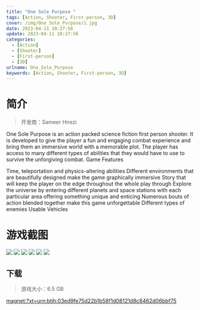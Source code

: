 ```yaml
---
title: "One Sole Purpose "
tags: [Action, Shooter, First-person, 3D]
cover: /img/One_Sole_Purpose/1.jpg
date: 2023-04-11 10:27:56
update: 2023-04-11 10:27:56
categories: 
  - [Action]
  - [Shooter]
  - [First-person]
  - [3D]
urlname: One_Sole_Purpose
keywords: [Action, Shooter, First-person, 3D]
---
```

# 简介

> 开发商：Sameer Hirezi

One Sole Purpose is an action packed science fiction first person shooter. It is developed to give the player a fun and engaging combat experience and bring them an immersive world with a memorable plot. The player has access to many different types of abilities that they would have to use to survive the unforgiving combat.
Game Features

Time, teleportation and physics-altering abilities
Different environments that are beautifully designed make the game graphically immersive
Story that will keep the player on the edge throughout the whole play through
Explore the universe by entering different planets and space stations with each particular area offering something unique and enticing
Numerous bouts of action blended together make this game unforgettable
Different types of enemies
Usable Vehicles

# 游戏截图

![](/img/One_Sole_Purpose/2.jpg)
![](/img/One_Sole_Purpose/3.jpg)
![](/img/One_Sole_Purpose/4.jpg)
![](/img/One_Sole_Purpose/5.jpg)
![](/img/One_Sole_Purpose/6.jpg)
![](/img/One_Sole_Purpose/7.jpg)


## 下载

> 游戏大小：6.5 GB

[magnet:?xt=urn:btih:03ed9fe75d22b1b58f1d08121d8c8462d06bbf75](magnet:?xt=urn:btih:03ed9fe75d22b1b58f1d08121d8c8462d06bbf75)